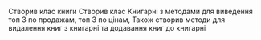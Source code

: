 Створив клас книги
Створив клас Книгарні з методами для виведення топ 3 по продажам, топ 3 по цінам,
Також створив методи для видалення книг з книгарні та додавання книг до книгарні